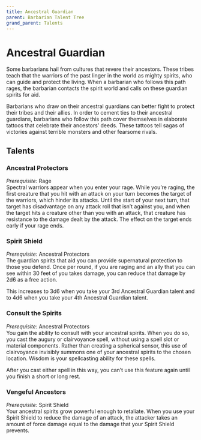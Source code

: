 ```yaml
---
title: Ancestral Guardian
parent: Barbarian Talent Tree
grand_parent: Talents
---
```


# Ancestral Guardian
Some barbarians hail from cultures that revere their ancestors. These tribes teach that the warriors of the past linger in the world as mighty spirits, who can guide and protect the living. When a barbarian who follows this path rages, the barbarian contacts the spirit world and calls on these guardian spirits for aid.

Barbarians who draw on their ancestral guardians can better fight to protect their tribes and their allies. In order to cement ties to their ancestral guardians, barbarians who follow this path cover themselves in elaborate tattoos that celebrate their ancestors’ deeds. These tattoos tell sagas of victories against terrible monsters and other fearsome rivals.

## Talents

### Ancestral Protectors
*Prerequisite:* Rage<br>
Spectral warriors appear when you enter your rage. While you’re raging, the first creature that you hit with an attack on your turn becomes the target of the warriors, which hinder its attacks. Until the start of your next turn, that target has disadvantage on any attack roll that isn’t against you, and when the target hits a creature other than you with an attack, that creature has resistance to the damage dealt by the attack. The effect on the target ends early if your rage ends.

### Spirit Shield
*Prerequisite:* Ancestral Protectors<br>
The guardian spirits that aid you can provide supernatural protection to those you defend. Once per round, if you are raging and an ally that you can see within 30 feet of you takes damage, you can reduce that damage by 2d6 as a free action.

This increases to 3d6 when you take your 3rd Ancestral Guardian talent and to 4d6 when you take your 4th Ancestral Guardian talent.

### Consult the Spirits
*Prerequisite:* Ancestral Protectors<br>
You gain the ability to consult with your ancestral spirits. When you do so, you cast the augury or clairvoyance spell, without using a spell slot or material components. Rather than creating a spherical sensor, this use of clairvoyance invisibly summons one of your ancestral spirits to the chosen location. Wisdom is your spellcasting ability for these spells.

After you cast either spell in this way, you can’t use this feature again until you finish a short or long rest.

### Vengeful Ancestors
*Prerequisite:* Spirit Shield<br>
Your ancestral spirits grow powerful enough to retaliate. When you use your Spirit Shield to reduce the damage of an attack, the attacker takes an amount of force damage equal to the damage that your Spirit Shield prevents.
